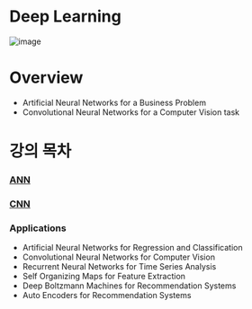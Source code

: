 # Deep Learning
![image](https://user-images.githubusercontent.com/39285147/179501225-2d3f1507-626c-4aaa-8da4-56946e584984.png)

# Overview
- Artificial Neural Networks for a Business Problem
- Convolutional Neural Networks for a Computer Vision task

# 강의 목차
### [ANN](https://github.com/hchoi256/ai-boot-camp/blob/main/ai/deep-learning/ann.md)
### [CNN](https://github.com/hchoi256/ai-boot-camp/blob/main/ai/deep-learning/cnn.md)

### Applications
- Artificial Neural Networks for Regression and Classification
- Convolutional Neural Networks for Computer Vision
- Recurrent Neural Networks for Time Series Analysis
- Self Organizing Maps for Feature Extraction
- Deep Boltzmann Machines for Recommendation Systems
- Auto Encoders for Recommendation Systems

